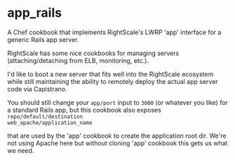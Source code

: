 app_rails
=========

A Chef cookbook that implements RightScale's LWRP 'app' interface for a generic Rails app server.

RightScale has some nice cookbooks for managing servers (attaching/detaching from ELB, monitoring, etc.).

I'd like to boot a new server that fits well into the RightScale ecosystem while still maintaining the ability to remotely deploy the actual app server code via Capistrano.

You should still change your `app/port` input to `3000` (or whatever you like) for a standard Rails app, but this cookbook also exposes  
    ``repo/default/destination``  
    ``web_apache/application_name``  

that are used by the 'app' cookbook to create the application root dir.  We're not using Apache here but without cloning 'app' cookbook this gets us what we need.
